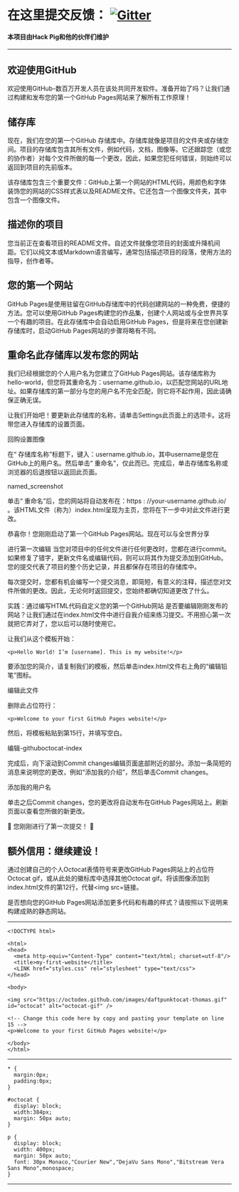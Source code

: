 # 在这里提交反馈： [![Gitter](https://badges.gitter.im/xiaozhu2007-github-io/community.svg)](https://gitter.im/xiaozhu2007-github-io/community?utm_source=badge&utm_medium=badge&utm_campaign=pr-badge)


#### 本项目由Hack Pig和他的伙伴们维护

------------------

## 欢迎使用GitHub
欢迎使用GitHub-数百万开发人员在该处共同开发软件。准备开始了吗？让我们通过构建和发布您的第一个GitHub Pages网站来了解所有工作原理！

## 储存库
现在，我们在您的第一个GitHub 存储库中。存储库就像是项目的文件夹或存储空间。项目的存储库包含其所有文件，例如代码，文档，图像等。它还跟踪您（或您的协作者）对每个文件所做的每一个更改，因此，如果您犯任何错误，则始终可以返回到项目的先前版本。

该存储库包含三个重要文件：GitHub上第一个网站的HTML代码，用颜色和字体装饰您的网站的CSS样式表以及README文件。它还包含一个图像文件夹，其中包含一个图像文件。

## 描述你的项目
您当前正在查看项目的README文件。自述文件就像您项目的封面或升降机间距。它们以纯文本或Markdown语言编写，通常包括描述项目的段落，使用方法的指导，创作者等。


## 您的第一个网站
GitHub Pages是使用驻留在GitHub存储库中的代码创建网站的一种免费，便捷的方法。您可以使用GitHub Pages构建您的作品集，创建个人网站或与全世界共享一个有趣的项目。在此存储库中会自动启用GitHub Pages，但是将来在您创建新存储库时，启动GitHub Pages网站的步骤将略有不同。


## 重命名此存储库以发布您的网站
我们已经根据您的个人用户名为您建立了GitHub Pages网站。该存储库称为hello-world，但您将其重命名为：username.github.io，以匹配您网站的URL地址。如果存储库的第一部分与您的用户名不完全匹配，则它将不起作用，因此请确保正确无误。

让我们开始吧！要更新此存储库的名称，请单击Settings此页面上的选项卡。这将带您进入存储库的设置页面。

回购设置图像

在“ 存储库名称”标题下，键入：username.github.io，其中username是您在GitHub上的用户名。然后单击“ 重命名”，仅此而已。完成后，单击存储库名称或浏览器的后退按钮以返回此页面。

named_screenshot

单击“ 重命名”后，您的网站将自动发布在：https : //your-username.github.io/
。该HTML文件（称为）index.html呈现为主页，您将在下一步中对此文件进行更改。

恭喜你！您刚刚启动了第一个GitHub Pages网站。现在可以与全世界分享

进行第一次编辑
当您对项目中的任何文件进行任何更改时，您都在进行commit。如果修复了错字，更新文件名或编辑代码，则可以将其作为提交添加到GitHub。您的提交代表了项目的整个历史记录，并且都保存在项目的存储库中。

每次提交时，您都有机会编写一个提交消息，即简短，有意义的注释，描述您对文件所做的更改。因此，无论何时返回提交，您始终都确切知道更改了什么。

实践：通过编写HTML代码自定义您的第一个GitHub网站
是否要编辑刚刚发布的网站？让我们通过在index.html文件中进行自我介绍来练习提交。不用担心第一次就把它弄对了，您以后可以随时使用它。

让我们从这个模板开始：
```
<p>Hello World! I’m [username]. This is my website!</p>
```
要添加您的简介，请复制我们的模板，然后单击index.html文件右上角的“编辑铅笔”图标。

编辑此文件

删除此占位符行：
```
<p>Welcome to your first GitHub Pages website!</p>
```
然后，将模板粘贴到第15行，并填写空白。

编辑-githuboctocat-index

完成后，向下滚动到Commit changes编辑页面底部附近的部分。添加一条简短的消息来说明您的更改，例如“添加我的介绍”，然后单击Commit changes。

添加我的用户名

单击之后Commit changes，您的更改将自动发布在GitHub Pages网站上。刷新页面以查看您所做的新更改。

🎉 您刚刚进行了第一次提交！ 🎉

## 额外信用：继续建设！

通过创建自己的个人Octocat表情符号来更改GitHub Pages网站上的占位符Octocat gif，或从此处的徽标库中选择其他Octocat gif。将该图像添加到index.html文件的第12行，代替<img src=链接。

是否想向您的GitHub Pages网站添加更多代码和有趣的样式？请按照以下说明来构建成熟的静态网站。



--------------------

```
<!DOCTYPE html>

<html>
<head>
  <meta http-equiv="Content-Type" content="text/html; charset=utf-8"/>
  <title>my-first-website</title>
  <LINK href="styles.css" rel="stylesheet" type="text/css">
</head>

<body>

<img src="https://octodex.github.com/images/daftpunktocat-thomas.gif" id="octocat" alt="octocat-gif" />

<!-- Change this code here by copy and pasting your template on line 15 -->
<p>Welcome to your first GitHub Pages website!</p>

</body>
</html>
```
---------------

```
* {
  margin:0px;
  padding:0px;
}

#octocat {
  display: block;
  width:384px;
  margin: 50px auto;
}

p {
  display: block;
  width: 400px;
  margin: 50px auto;
  font: 30px Monaco,"Courier New","DejaVu Sans Mono","Bitstream Vera Sans Mono",monospace;
}

```
------------

